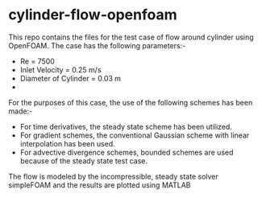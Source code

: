 # cylinder-flow-openfoam

This repo contains the files for the test case of flow around cylinder using OpenFOAM. The case has the following parameters:-
- Re = 7500
- Inlet Velocity = 0.25 m/s
- Diameter of Cylinder = 0.03 m
- 
For the purposes of this case, the use of the following schemes has been made:-
- For time derivatives, the steady state scheme has been utilized.
- For gradient schemes, the conventional Gaussian scheme with linear interpolation has been used.
- For advective divergence schemes, bounded schemes are used because of the steady state test case.

The flow is modeled by the incompressible, steady state solver simpleFOAM and the results are plotted using MATLAB
 
 
